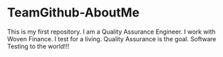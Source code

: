 # TeamGithub-AboutMe
This is my first repository.
I am a Quality Assurance Engineer.
I work with Woven Finance.
I test for a living.
Quality Assurance is the goal.
Software Testing to the world!!!